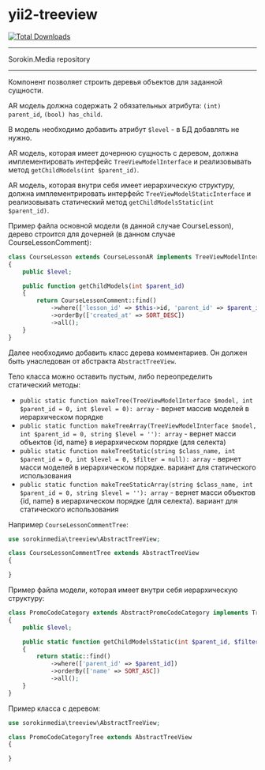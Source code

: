 # yii2-treeview

[![Total Downloads](https://img.shields.io/packagist/dt/sorokinmedia/yii2-treeview.svg)](https://packagist.org/packages/sorokinmedia/yii2-treeview)

***
Sorokin.Media repository
***

Компонент позволяет строить деревья объектов для заданной сущности.

AR модель должна содержать 2 обязательных атрибута: `(int) parent_id`, `(bool) has_child`. 

В модель необходимо добавить атрибут `$level` - в БД добавлять не нужно.

AR модель, которая имеет дочернюю сущность с деревом, должна имплементировать интерфейс `TreeViewModelInterface` и реализовывать метод `getChildModels(int $parent_id)`.

AR модель, которая внутри себя имеет иерархическую структуру, должна имплементрировать интерфейс `TreeViewModelStaticInterface` и реализовывать статический метод `getChildModelsStatic(int $parent_id)`.

Пример файла основной модели (в данной случае CourseLesson), дерево строится для дочерней (в данном случае CourseLessonComment):
```php
class CourseLesson extends CourseLessonAR implements TreeViewModelInterface
{
    public $level;

    public function getChildModels(int $parent_id)
    {
        return CourseLessonComment::find()
            ->where(['lesson_id' => $this->id, 'parent_id' => $parent_id])
            ->orderBy(['created_at' => SORT_DESC])
            ->all();
    }
}
```

Далее необходимо добавить класс дерева комментариев. Он должен быть унаследован от абстракта `AbstractTreeView`. 

Тело класса можно оставить пустым, либо переопределить статический методы:

+ `public static function makeTree(TreeViewModelInterface $model, int $parent_id = 0, int $level = 0): array` - вернет массив моделей в иерархическом порядке
+ `public static function makeTreeArray(TreeViewModelInterface $model, int $parent_id = 0, string $level = ''): array` - вернет масси объектов {id, name} в иерархическом порядке (для селекта)
+ `public static function makeTreeStatic(string $class_name, int $parent_id = 0, int $level = 0, $filter = null): array` - вернет масси моделей в иерархическом порядке. вариант для статического использования
+ `public static function makeTreeStaticArray(string $class_name, int $parent_id = 0, string $level = ''): array` - вернет масси объектов {id, name} в иерархическом порядке (для селекта). вариант для статического использования
  
Например `CourseLessonCommentTree`:
```php
use sorokinmedia\treeview\AbstractTreeView;

class CourseLessonCommentTree extends AbstractTreeView
{

}
```

Пример файла модели, которая имеет внутри себя иерархическую структуру:
```php
class PromoCodeCategory extends AbstractPromoCodeCategory implements TreeViewModelStaticInterface
{
    public $level;

    public static function getChildModelsStatic(int $parent_id, $filter = null)
    {
        return static::find()
            ->where(['parent_id' => $parent_id])
            ->orderBy(['name' => SORT_ASC])
            ->all();
    }
}
```

Пример класса с деревом:
```php
use sorokinmedia\treeview\AbstractTreeView;

class PromoCodeCategoryTree extends AbstractTreeView
{

}
```
